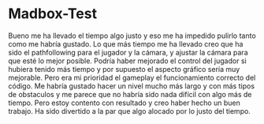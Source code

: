 # Madbox-Test
Bueno me ha llevado el tiempo algo justo y eso me ha impedido pulirlo tanto como me habría gustado.
Lo que más tiempo me ha llevado creo que ha sido el pathfollowing para el jugador y la cámara, y ajustar la cámara para que esté lo mejor posible.
Podría haber mejorado el control del jugador si hubiera tenido más tiempo y por supuesto el aspecto gráfico sería muy mejorable.
Pero era mi prioridad el gameplay el funcionamiento correcto del código.
Me habría gustado hacer un nivel mucho más largo y con más tipos de obstaculos y me parece que no habría sido nada difícil con
algo más de tiempo.
Pero estoy contento con resultado y creo haber hecho un buen trabajo.
Ha sido divertido a la par que algo alocado por lo justo del tiempo.
